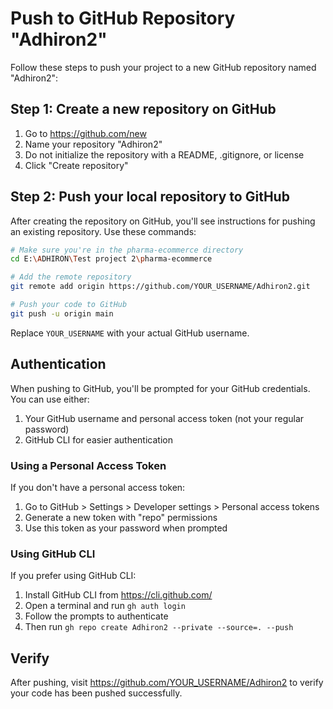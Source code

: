# Push to GitHub Repository "Adhiron2"

Follow these steps to push your project to a new GitHub repository named "Adhiron2":

## Step 1: Create a new repository on GitHub

1. Go to https://github.com/new
2. Name your repository "Adhiron2"
3. Do not initialize the repository with a README, .gitignore, or license
4. Click "Create repository"

## Step 2: Push your local repository to GitHub

After creating the repository on GitHub, you'll see instructions for pushing an existing repository. Use these commands:

```bash
# Make sure you're in the pharma-ecommerce directory
cd E:\ADHIRON\Test project 2\pharma-ecommerce

# Add the remote repository
git remote add origin https://github.com/YOUR_USERNAME/Adhiron2.git

# Push your code to GitHub
git push -u origin main
```

Replace `YOUR_USERNAME` with your actual GitHub username.

## Authentication

When pushing to GitHub, you'll be prompted for your GitHub credentials. You can use either:

1. Your GitHub username and personal access token (not your regular password)
2. GitHub CLI for easier authentication

### Using a Personal Access Token

If you don't have a personal access token:
1. Go to GitHub > Settings > Developer settings > Personal access tokens
2. Generate a new token with "repo" permissions
3. Use this token as your password when prompted

### Using GitHub CLI

If you prefer using GitHub CLI:
1. Install GitHub CLI from https://cli.github.com/
2. Open a terminal and run `gh auth login`
3. Follow the prompts to authenticate
4. Then run `gh repo create Adhiron2 --private --source=. --push`

## Verify

After pushing, visit https://github.com/YOUR_USERNAME/Adhiron2 to verify your code has been pushed successfully. 
